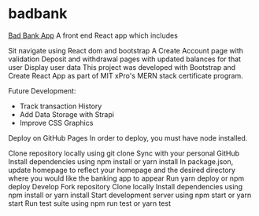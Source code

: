 # badbank

[Bad Bank App](http://bankappukraine.s3-website-us-west-1.amazonaws.com/)
A front end React app which includes

Sit navigate using React dom and bootstrap
A Create Account page with validation
Deposit and withdrawal pages with updated balances for that user
Display user data
This project was developed with Bootstrap and Create React App as part of MIT xPro's MERN stack certificate program.

Future Development:
- Track transaction History
- Add Data Storage with Strapi
- Improve CSS Graphics

Deploy on GitHub Pages
In order to deploy, you must have node installed. 

Clone repository locally using git clone 
Sync with your personal GitHub
Install dependencies using npm install or yarn install
In package.json, update homepage to reflect your homepage and the desired directory where you would like the banking app to appear
Run yarn deploy or npm deploy
Develop
Fork repository
Clone locally
Install dependencies using npm install or yarn install
Start development server using npm start or yarn start
Run test suite using npm run test or yarn test
